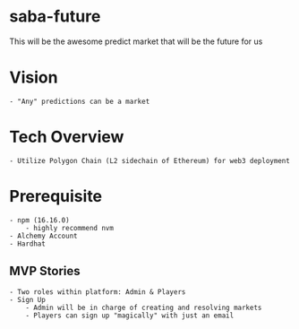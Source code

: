 # saba-future
This will be the awesome predict market that will be the future for us

# Vision
    - "Any" predictions can be a market

# Tech Overview
    - Utilize Polygon Chain (L2 sidechain of Ethereum) for web3 deployment

# Prerequisite
    - npm (16.16.0)
        - highly recommend nvm
    - Alchemy Account
    - Hardhat


## MVP Stories
    - Two roles within platform: Admin & Players
    - Sign Up
        - Admin will be in charge of creating and resolving markets 
        - Players can sign up "magically" with just an email